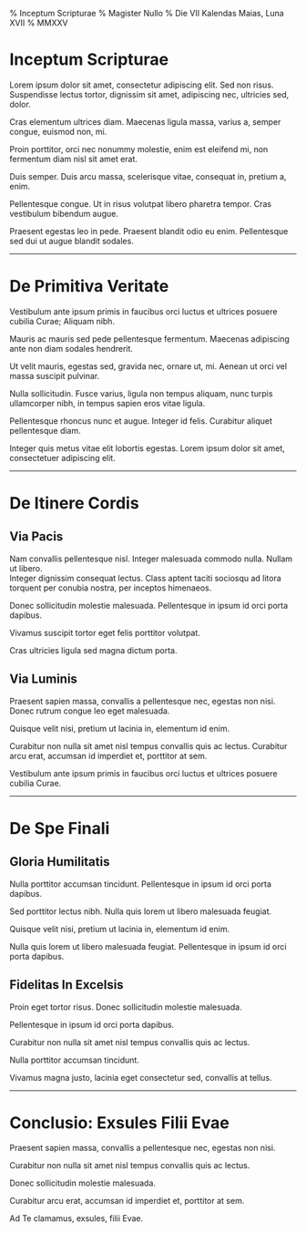 % Inceptum Scripturae
% Magister Nullo
% Die VII Kalendas Maias, Luna XVII
% MMXXV

# Inceptum Scripturae

Lorem ipsum dolor sit amet, consectetur adipiscing elit. Sed non risus. Suspendisse lectus tortor, dignissim sit amet, adipiscing nec, ultricies sed, dolor.

Cras elementum ultrices diam. Maecenas ligula massa, varius a, semper congue, euismod non, mi.

Proin porttitor, orci nec nonummy molestie, enim est eleifend mi, non fermentum diam nisl sit amet erat.

Duis semper. Duis arcu massa, scelerisque vitae, consequat in, pretium a, enim.

Pellentesque congue. Ut in risus volutpat libero pharetra tempor. Cras vestibulum bibendum augue.

Praesent egestas leo in pede. Praesent blandit odio eu enim. Pellentesque sed dui ut augue blandit sodales.

---

# De Primitiva Veritate

Vestibulum ante ipsum primis in faucibus orci luctus et ultrices posuere cubilia Curae; Aliquam nibh.

Mauris ac mauris sed pede pellentesque fermentum. Maecenas adipiscing ante non diam sodales hendrerit.

Ut velit mauris, egestas sed, gravida nec, ornare ut, mi. Aenean ut orci vel massa suscipit pulvinar.

Nulla sollicitudin. Fusce varius, ligula non tempus aliquam, nunc turpis ullamcorper nibh, in tempus sapien eros vitae ligula.

Pellentesque rhoncus nunc et augue. Integer id felis. Curabitur aliquet pellentesque diam.

Integer quis metus vitae elit lobortis egestas. Lorem ipsum dolor sit amet, consectetuer adipiscing elit.

---

# De Itinere Cordis

## Via Pacis

Nam convallis pellentesque nisl. Integer malesuada commodo nulla. Nullam ut libero.  
Integer dignissim consequat lectus. Class aptent taciti sociosqu ad litora torquent per conubia nostra, per inceptos himenaeos.

Donec sollicitudin molestie malesuada. Pellentesque in ipsum id orci porta dapibus.

Vivamus suscipit tortor eget felis porttitor volutpat.

Cras ultricies ligula sed magna dictum porta.

## Via Luminis

Praesent sapien massa, convallis a pellentesque nec, egestas non nisi. Donec rutrum congue leo eget malesuada.

Quisque velit nisi, pretium ut lacinia in, elementum id enim.

Curabitur non nulla sit amet nisl tempus convallis quis ac lectus. Curabitur arcu erat, accumsan id imperdiet et, porttitor at sem.

Vestibulum ante ipsum primis in faucibus orci luctus et ultrices posuere cubilia Curae.

---

# De Spe Finali

## Gloria Humilitatis

Nulla porttitor accumsan tincidunt. Pellentesque in ipsum id orci porta dapibus.

Sed porttitor lectus nibh. Nulla quis lorem ut libero malesuada feugiat.

Quisque velit nisi, pretium ut lacinia in, elementum id enim.

Nulla quis lorem ut libero malesuada feugiat. Pellentesque in ipsum id orci porta dapibus.

## Fidelitas In Excelsis

Proin eget tortor risus. Donec sollicitudin molestie malesuada.

Pellentesque in ipsum id orci porta dapibus.

Curabitur non nulla sit amet nisl tempus convallis quis ac lectus.

Nulla porttitor accumsan tincidunt.

Vivamus magna justo, lacinia eget consectetur sed, convallis at tellus.

---

# Conclusio: Exsules Filii Evae

Praesent sapien massa, convallis a pellentesque nec, egestas non nisi.

Curabitur non nulla sit amet nisl tempus convallis quis ac lectus.

Donec sollicitudin molestie malesuada.

Curabitur arcu erat, accumsan id imperdiet et, porttitor at sem.

Ad Te clamamus, exsules, filii Evae.
